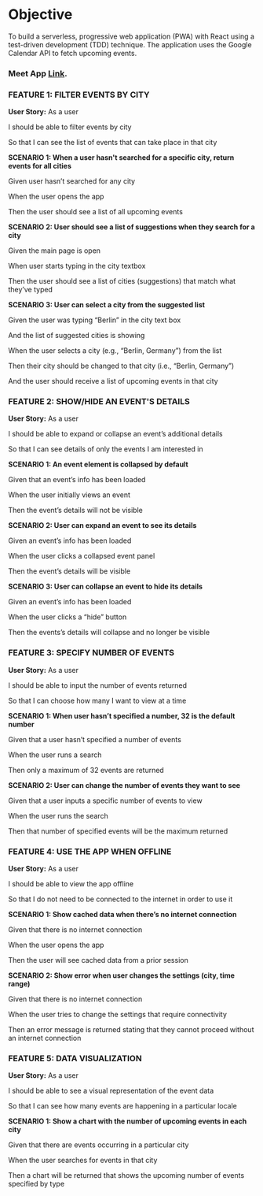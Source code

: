 # **Objective** 

To build a serverless, progressive web application (PWA) with React using a  test-driven development (TDD) technique.
The application uses the Google  Calendar API to fetch upcoming events.  

 ### **Meet App** [Link](https://brandontyruspetty.github.io/meet/).

### **FEATURE 1: FILTER EVENTS BY CITY**

**User Story:**
 As a user
 
 I should be able to filter events by city
 
 So that I can see the list of events that can take place in that city
 
**SCENARIO 1: When a user hasn't searched for a specific city, return events for all cities**

Given user hasn’t searched for any city 

When the user opens the app 

Then the user should see a list of all upcoming events

**SCENARIO 2: User should see a list of suggestions when they search for a city**

Given the main page is open 

When user starts typing in the city textbox 

Then the user should see a list of cities (suggestions) that match what they’ve typed

**SCENARIO 3: User can select a city from the suggested list**

Given the user was typing “Berlin” in the city text box

And the list of suggested cities is showing 

When the user selects a city (e.g., “Berlin, Germany”) from the list 

Then their city should be changed to that city (i.e., “Berlin, Germany”) 

And the user should receive a list of upcoming events in that city

### **FEATURE 2: SHOW/HIDE AN EVENT'S DETAILS**
**User Story:**
As a user

I should be able to expand or collapse an event’s additional details

So that I can see details of only the events I am interested in 

**SCENARIO 1: An event element is collapsed by default**

Given that an event’s info has been loaded 

When the user initially views an event 

Then the event’s details will not be visible

**SCENARIO 2: User can expand an event to see its details**

Given an event’s info has been loaded 

When the user clicks a collapsed event panel

Then the event’s details will be visible

**SCENARIO 3: User can collapse an event to hide its details**

Given an event’s info has been loaded 

When the user clicks a “hide” button 

Then the events’s details will collapse and no longer be visible

### **FEATURE 3: SPECIFY NUMBER OF EVENTS**
**User Story:**
As a user

I should be able to input the number of events returned

So that I can choose how many I want to view at a time

**SCENARIO 1: When user hasn’t specified a number, 32 is the default number**

Given that a user hasn’t specified a number of events 

When the user runs a search 

Then only a maximum of 32 events are returned 

**SCENARIO 2: User can change the number of events they want to see**

Given that a user inputs a specific number of events to view 

When the user runs the search  

Then that number of specified events will be the maximum returned

### **FEATURE 4: USE THE APP WHEN OFFLINE**
**User Story:**
As a user

I should be able to view the app offline

So that I do not need to be connected to the internet in order to use it

**SCENARIO 1: Show cached data when there’s no internet connection**

Given that there is no internet connection 

When the user opens the app  

Then the user will see cached data from a prior session

**SCENARIO 2: Show error when user changes the settings (city, time range)**

Given that there is no internet connection 

When the user tries to change the settings that require connectivity  

Then an error message is returned stating that they cannot proceed without an internet connection

### **FEATURE 5: DATA VISUALIZATION**
**User Story:**
As a user

I should be able to see a visual representation of the event data

So that I can see how many events are happening in a particular locale

**SCENARIO 1: Show a chart with the number of upcoming events in each city**

Given that there are events occurring in a particular city 

When the user searches for events in that city 

Then a chart will be returned that shows the upcoming number of events specified by type
